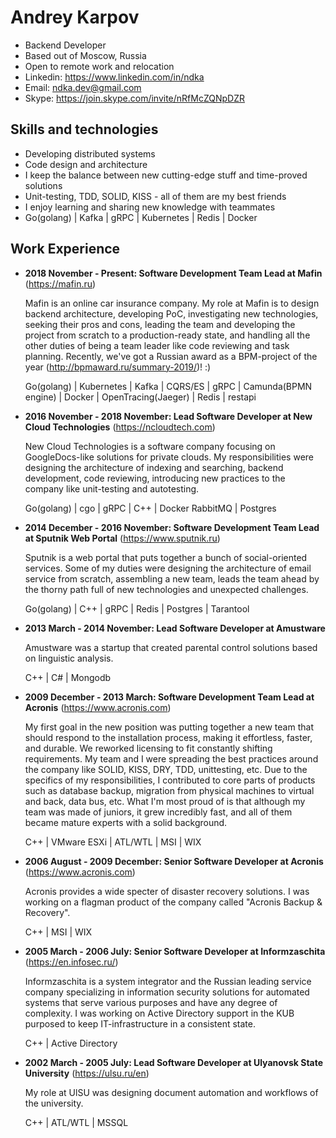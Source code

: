 # Andrey Karpov
- Backend Developer
- Based out of Moscow, Russia
- Open to remote work and relocation
- Linkedin: https://www.linkedin.com/in/ndka
- Email: ndka.dev@gmail.com
- Skype: https://join.skype.com/invite/nRfMcZQNpDZR

## Skills and technologies
- Developing distributed systems
- Code design and architecture
- I keep the balance between new cutting-edge stuff and time-proved solutions
- Unit-testing, TDD, SOLID, KISS - all of them are my best friends
- I enjoy learning and sharing new knowledge with teammates
- Go(golang) | Kafka | gRPC | Kubernetes | Redis | Docker

## Work Experience
* **2018 November - Present: Software Development Team Lead at Mafin** (https://mafin.ru)

  Mafin is an online car insurance company. My role at Mafin is to design backend architecture, developing PoC, investigating new technologies, seeking their pros and cons, leading the team and developing the project from scratch to a production-ready state, and handling all the other duties of being a team leader like code reviewing and task planning.
  Recently, we've got a Russian award as a BPM-project of the year (http://bpmaward.ru/summary-2019/)! :)

  Go(golang) | Kubernetes | Kafka | CQRS/ES | gRPC | Camunda(BPMN engine) | Docker | OpenTracing(Jaeger) | Redis | restapi

* **2016 November - 2018 November: Lead Software Developer at New Cloud Technologies** (https://ncloudtech.com)

  New Cloud Technologies is a software company focusing on GoogleDocs-like solutions for private clouds. My responsibilities were designing the architecture of indexing and searching, backend development, code reviewing, introducing new practices to the company like unit-testing and autotesting.

  Go(golang) | cgo | gRPC | C++ | Docker RabbitMQ | Postgres

* **2014 December - 2016 November: Software Development Team Lead at Sputnik Web Portal** (https://www.sputnik.ru)

  Sputnik is a web portal that puts together a bunch of social-oriented services. Some of my duties were designing the architecture of email service from scratch, assembling a new team, leads the team ahead by the thorny path full of new technologies and unexpected challenges.

  Go(golang) | C++ | gRPC | Redis | Postgres | Tarantool

* **2013 March - 2014 November: Lead Software Developer at Amustware**

  Amustware was a startup that created parental control solutions based on linguistic analysis.

  C++ | C# | Mongodb

* **2009 December - 2013 March: Software Development Team Lead at Acronis** (https://www.acronis.com)

  My first goal in the new position was putting together a new team that should respond to the installation process, making it effortless, faster, and durable. We reworked licensing to fit constantly shifting requirements. My team and I were spreading the best practices around the company like SOLID, KISS, DRY, TDD, unittesting, etc. Due to the specifics of my responsibilities, I contributed to core parts of products such as database backup, migration from physical machines to virtual and back, data bus, etc. What I'm most proud of is that although my team was made of juniors, it grew incredibly fast, and all of them became mature experts with a solid background.

  C++ | VMware ESXi | ATL/WTL | MSI | WIX

* **2006 August - 2009 December: Senior Software Developer at Acronis** (https://www.acronis.com)

  Acronis provides a wide specter of disaster recovery solutions. I was working on a flagman product of the company called "Acronis Backup & Recovery".

  C++ | MSI | WIX

* **2005 March - 2006 July: Senior Software Developer at Informzaschita** (https://en.infosec.ru/)

  Informzaschita is a system integrator and the Russian leading service company specializing in information security solutions for automated systems that serve various purposes and have any degree of complexity. I was working on Active Directory support in the KUB purposed to keep IT-infrastructure in a consistent state.

  C++ | Active Directory

* **2002 March - 2005 July: Lead Software Developer at Ulyanovsk State University** (https://ulsu.ru/en)

  My role at UlSU was designing document automation and workflows of the university.

  C++ | ATL/WTL | MSSQL
